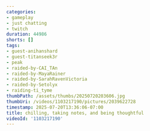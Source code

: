 ```yaml
---
categories:
- gameplay
- just chatting
- twitch
duration: 44986
shorts: []
tags:
- guest-anihanshard
- guest-titanseek3r
- peak
- raided-by-CAI_TAn
- raided-by-MayaRainer
- raided-by-SarahRavenVictoria
- raided-by-Setolyx
- raiding-ti_tyme
thumbPath: /assets/thumbs/20250720203606.jpg
thumbUri: /videos/1103217190/pictures/2039622728
timestamp: 2025-07-20T13:36:06-07:00
title: chilling, taking notes, and being thoughtful
videoId: '1103217190'
---
```

